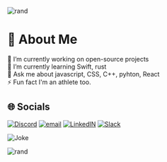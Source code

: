 ![rand](https://rand-xyz.now.sh/api/hello)

# 💫 About Me

🔭 I’m currently working on open-source projects<br>🌱 I’m currently learning Swift, rust<br>💬 Ask me about javascript, CSS, C++, pyhton, React<br>⚡ Fun fact I'm an athlete too.

## 🌐 Socials

[![Discord](https://img.shields.io/badge/Discord-%237289DA.svg?logo=discord&logoColor=white)](https://discord.gg/Scxp2UQU) [![email](https://img.shields.io/badge/Email-D14836?logo=gmail&logoColor=white)](mailto:nakulverma.py@gmail.com) [![LinkedIN](https://img.shields.io/badge/LinkedIn-0A66C2?logo=linkedin&logoColor=white)](https://www.linkedin.com/in/nakul-verma-41865a35b/overlay/about-this-profile/?lipi=urn%3Ali%3Apage%3Ad_flagship3_profile_view_base%3Bcasd9PQeQeG150gUemQseQ%3D%3D) [![Slack](https://img.shields.io/badge/Slack-4A154B?logo=slack&logoColor=white)](https://join.slack.com/t/newworkspace-knf7133/shared_invite/zt-3988cpc2d-FkGVjrO01VRxl7XTE36WEw)


![Joke](https://readme-jokes.vercel.app/api?theme=dark)

![rand](https://rand-xyz.now.sh/api/hello)

